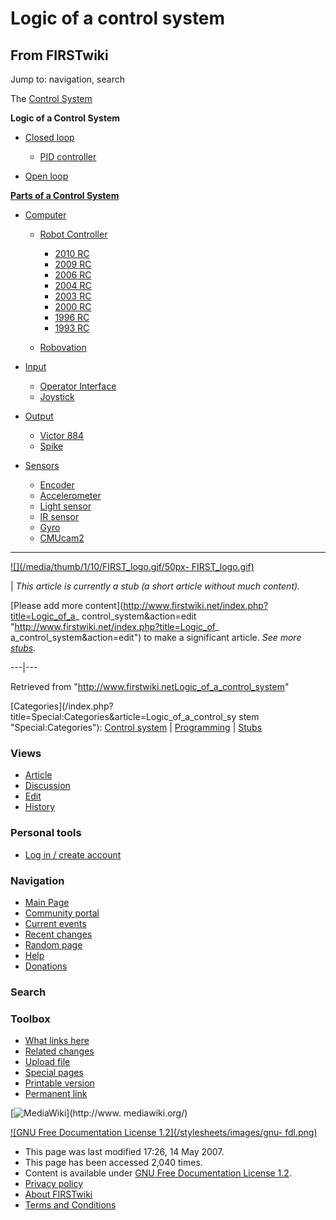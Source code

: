 # Logic of a control system

## From FIRSTwiki

Jump to: navigation, search

The [Control System](Control_system "Control system")

****Logic of a Control System****

- [Closed loop](Closed_loop "Closed loop")

  - [PID controller](PID_controller "PID controller")

- [Open loop](Open_loop "Open loop")

**[Parts of a Control System](Parts_of_a_control_system "Parts of a control system")**

- [Computer](Computer "Computer")

  - [Robot Controller](robot-controller)

    - [2010 RC](Robot_Controller_%282010%29 "Robot Controller \(2010\)")
    - [2009 RC](Robot_Controller_%282009%29 "Robot Controller \(2009\)")
    - [2006 RC](Robot_Controller_%282006%29 "Robot Controller \(2006\)")
    - [2004 RC](Robot_Controller_%282004%29 "Robot Controller \(2004\)")
    - [2003 RC](Robot_Controller_%282003%29 "Robot Controller \(2003\)")
    - [2000 RC](Robot_Controller_%282000%29 "Robot Controller \(2000\)")
    - [1996 RC](/index.php?title=Robot_Controller_%281996%29&action=edit "Robot Controller \(1996\)")
    - [1993 RC](/index.php?title=Robot_Controller_%281993%29&action=edit "Robot Controller \(1993\)")

  - [Robovation](robovation)

- [Input](Input "Input")

  - [Operator Interface](operator-interface)
  - [Joystick](joystick)

- [Output](Output "Output")

  - [Victor 884](victor-884)
  - [Spike](spike-relay)

- [Sensors](sensor)

  - [Encoder](Encoder "Encoder")
  - [Accelerometer](Accelerometer "Accelerometer")
  - [Light sensor](/index.php?title=Light_sensor&action=edit "Light sensor")
  - [IR sensor](IR_sensor "IR sensor")
  - [Gyro](gyro)
  - [CMUcam2](CMUcam2 "CMUcam2")

--------------------------------------------------------------------------------

[![](/media/thumb/1/10/FIRST_logo.gif/50px-
FIRST_logo.gif)](Image:FIRST_logo.gif)

| _This article is currently a stub (a short article without much content)._

[Please add more content](http://www.firstwiki.net/index.php?title=Logic_of_a_
control_system&action=edit "http://www.firstwiki.net/index.php?title=Logic_of_
a_control_system&action=edit") to make a significant article. _See more [stubs](Special:Shortpages "Special:Shortpages")._

---|---

Retrieved from "<http://www.firstwiki.netLogic_of_a_control_system>"

[Categories](/index.php?title=Special:Categories&article=Logic_of_a_control_sy
stem "Special:Categories"): [Control system](Category:Control_system "Category:Control system") | [Programming](Category:Programming "Category:Programming") | [Stubs](Category:Stubs "Category:Stubs")

### Views

- [Article](Logic_of_a_control_system)
- [Discussion](Talk:Logic_of_a_control_system)
- [Edit](/index.php?title=Logic_of_a_control_system&action=edit)
- [History](/index.php?title=Logic_of_a_control_system&action=history)

### Personal tools

- [Log in / create account](/index.php?title=Special:Userlogin&returnto=Logic_of_a_control_system)

[](Main_Page "Main Page")

### Navigation

- [Main Page](Main_Page)
- [Community portal](FIRSTwiki:Community_portal)
- [Current events](Current_events)
- [Recent changes](Special:Recentchanges)
- [Random page](Special:Random)
- [Help](FIRSTwiki:Help)
- [Donations](FIRSTwiki:Site_support)

### Search

### Toolbox

- [What links here](Special:Whatlinkshere/Logic_of_a_control_system)
- [Related changes](Special:Recentchangeslinked/Logic_of_a_control_system)
- [Upload file](Special:Upload)
- [Special pages](Special:Specialpages)
- [Printable version](/index.php?title=Logic_of_a_control_system&printable=yes)
- [Permanent link](/index.php?title=Logic_of_a_control_system&oldid=60466)

[![MediaWiki](/skins/common/images/poweredby_mediawiki_88x31.png)](http://www.
mediawiki.org/)

[![GNU Free Documentation License 1.2](/stylesheets/images/gnu-
fdl.png)](http://www.gnu.org/copyleft/fdl.html)

- This page was last modified 17:26, 14 May 2007.
- This page has been accessed 2,040 times.
- Content is available under [GNU Free Documentation License 1.2](http://www.gnu.org/copyleft/fdl.html "http://www.gnu.org/copyleft/fdl.html").
- [Privacy policy](FIRSTwiki:Privacy_policy "FIRSTwiki:Privacy policy")
- [About FIRSTwiki](FIRSTwiki:About "FIRSTwiki:About")
- [Terms and Conditions](FIRSTwiki:Terms_and_conditions "FIRSTwiki:Terms and conditions")
